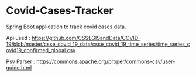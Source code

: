 # Covid-Cases-Tracker
Spring Boot application to track covid cases data.


Api used : https://github.com/CSSEGISandData/COVID-19/blob/master/csse_covid_19_data/csse_covid_19_time_series/time_series_covid19_confirmed_global.csv

Psv Parser : https://commons.apache.org/proper/commons-csv/user-guide.html
